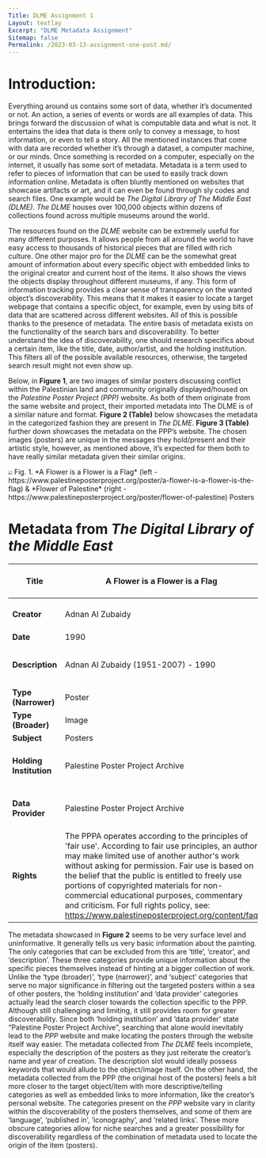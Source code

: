 ```yaml
---
Title: DLME Assignment 1
Layout: textlay
Excerpt: "DLME Metadata Assignment"
Sitemap: false
Permalink: /2023-03-13-assignment-one-post.md/
---
```


# **Introduction:**

Everything around us contains some sort of data, whether it’s documented or not. An action, a series of events or words are all examples of data. This brings forward the discussion of what is computable data and what is not. It entertains the idea that data is there only to convey a message, to host information, or even to tell a story. All the mentioned instances that come with data are recorded whether it’s through a dataset, a computer machine, or our minds. Once something is recorded on a computer, especially on the internet, it usually has some sort of metadata. Metadata is a term used to refer to pieces of information that can be used to easily track down information online. Metadata is often bluntly mentioned on websites that showcase artifacts or art, and it can even be found through sly codes and search files. One example would be *The Digital Library of The Middle East (DLME)*. *The DLME* houses over 100,000 objects within dozens of collections found across multiple museums around the world.


The resources found on the *DLME* website can be extremely useful for many different purposes. It allows people from all around the world to have easy access to thousands of historical pieces that are filled with rich culture. One other major pro for the *DLME* can be the somewhat great amount of information about every specific object with embedded links to the original creator and current host of the items. It also shows the views the objects display throughout different museums, if any. This form of information tracking provides a clear sense of transparency on the wanted object’s discoverability. This means that it makes it easier to locate a target webpage that contains a specific object, for example, even by using bits of data that are scattered across different websites. All of this is possible thanks to the presence of metadata. The entire basis of metadata exists on the functionality of the search bars and discoverability. To better understand the idea of discoverability, one should research specifics about a certain item, like the title, date, author/artist, and the holding institution. This filters all of the possible available resources, otherwise, the targeted search result might not even show up.


Below, in **Figure 1**, are two images of similar posters discussing conflict within the Palestinian land and community originally displayed/housed on the *Palestine Poster Project (PPP)* website. As both of them originate from the same website and project, their imported metadata into The DLME is of a similar nature and format. **Figure 2 (Table)** below showcases the metadata in the categorized fashion they are present in *The DLME*. **Figure 3 (Table)** further down showcases the metadata on the PPP’s website. The chosen images (posters) are unique in the messages they hold/present and their artistic style, however, as mentioned above, it’s expected for them both to have really similar metadata given their similar origins.
	
<img src="/assets/{posters}.png" style="zoom:50%"/>
Fig. 1. *A Flower is a Flower is a Flag* (left - https://www.palestineposterproject.org/poster/a-flower-is-a-flower-is-the-flag) & *Flower of Palestine* (right - https://www.palestineposterproject.org/poster/flower-of-palestine) Posters


# **Metadata from *The Digital Library of the Middle East***


| Title | A Flower is a Flower is a Flag | Flower of Palestine |
| ----- | ----------------------- | ------------------------------ |
| **Creator** |Adnan Al Zubaidy   | Andrew Lumban Gaol |
| **Date** | 1990 | 2013 |
| **Description** | Adnan Al Zubaidy (1951-2007) - 1990 | Andrew Lumban Gaol - 2013 |
| **Type (Narrower)** |  Poster    |                           Poster                      |
| **Type (Broader)** | Image | Image        |
| **Subject** | Posters | Posters |
| **Holding Institution** | Palestine Poster Project Archive | Palestine Poster Project Archive |
| **Data Provider** | Palestine Poster Project Archive | Palestine Poster Project Archive |
| **Rights** | The PPPA operates according to the principles of 'fair use'. According to fair use principles, an author may make limited use of another author's work without asking for permission. Fair use is based on the belief that the public is entitled to freely use portions of copyrighted materials for non-commercial educational purposes, commentary and criticism. For full rights policy, see: https://www.palestineposterproject.org/content/faq || |





The metadata showcased in **Figure 2** seems to be very surface level and uninformative. It generally tells us very basic information about the painting. The only categories that can be excluded from this are ‘title’, ‘creator’, and ‘description’. These three categories provide unique information about the specific pieces themselves instead of hinting at a bigger collection of work. Unlike the ‘type (broader)’, ‘type (narrower)’, and ‘subject’ categories that serve no major significance in filtering out the targeted posters within a sea of other posters, the ‘holding institution’ and ‘data provider’ categories actually lead the search closer towards the collection specific to the PPP. Although still challenging and limiting, it still provides room for greater discoverability. Since both ‘holding institution’ and ‘data provider’ state “Palestine Poster Project Archive”, searching that alone would inevitably lead to the *PPP* website and make locating the posters through the website itself way easier.
The metadata collected from *The DLME* feels incomplete, especially the description of the posters as they just reiterate the creator’s name and year of creation. The description slot would ideally possess keywords that would allude to the object/image itself. On the other hand, the metadata collected from the PPP (the original host of the posters) feels a bit more closer to the target object/item with more descriptive/telling categories as well as embedded links to more information, like the creator’s personal website. The categories present on the *PPP* website vary in clarity within the discoverability of the posters themselves, and some of them are ‘language’, ‘published in’, ‘iconography’, and ‘related links’. These more obscure categories allow for niche searches and a greater possibility for discoverability regardless of the combination of metadata used to locate the origin of the item (posters).

